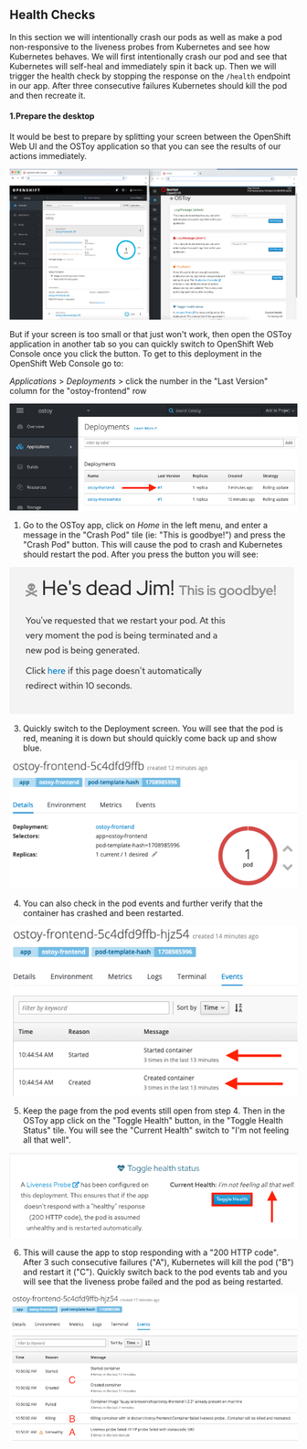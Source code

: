 ## Health Checks
In this section we will intentionally crash our pods as well as make a pod non-responsive to the liveness probes from Kubernetes and see how Kubernetes behaves.  We will first intentionally crash our pod and see that Kubernetes will self-heal and immediately spin it back up. Then we will trigger the health check by stopping the response on the `/health` endpoint in our app. After three consecutive failures Kubernetes should kill the pod and then recreate it.

#### 1.Prepare the desktop
It would be best to prepare by splitting your screen between the OpenShift Web UI and the OSToy application so that you can see the results of our actions immediately.

![Splitscreen](/images/5-ostoy-splitscreen.png)

But if your screen is too small or that just won't work, then open the OSToy application in another tab so you can quickly switch to OpenShift Web Console once you click the button. To get to this deployment in the OpenShift Web Console go to: 

*Applications* > *Deployments* > click the number in the "Last Version" column for the "ostoy-frontend" row

![Deploy Num](/images/5-ostoy-deploynum.png)

1. Go to the OSToy app, click on *Home* in the left menu, and enter a message in the "Crash Pod" tile (ie: "This is goodbye!") and press the "Crash Pod" button.  This will cause the pod to crash and Kubernetes should restart the pod. After you press the button you will see:

![Crash Message](/images/5-ostoy-crashmsg.png)

3. Quickly switch to the Deployment screen. You will see that the pod is red, meaning it is down but should quickly come back up and show blue.

![Pod Crash](/images/5-ostoy-podcrash.png)

4. You can also check in the pod events and further verify that the container has crashed and been restarted.

![Pod Events](/images/5-ostoy-podevents.png)

5. Keep the page from the pod events still open from step 4.  Then in the OSToy app click on the "Toggle Health" button, in the "Toggle Health Status" tile.  You will see the "Current Health" switch to "I'm not feeling all that well".

![Pod Events](/images/5-ostoy-togglehealth.png)

6. This will cause the app to stop responding with a "200 HTTP code". After 3 such consecutive failures ("A"), Kubernetes will kill the pod ("B") and restart it ("C"). Quickly switch back to the pod events tab and you will see that the liveness probe failed and the pod as being restarted.

![Pod Events2](/images/5-ostoy-podevents2.png)
